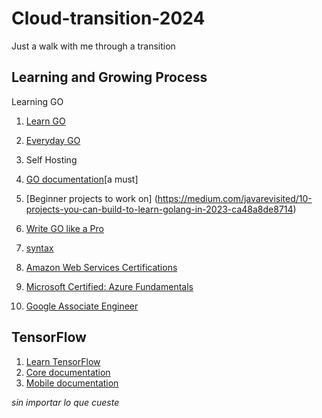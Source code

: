  # Cloud-transition-2024
Just a walk with me through a transition
## Learning and Growing Process

Learning GO
1. [Learn GO](https://go.dev/tour/welcome/1)
2. [Everyday GO](https://openfaas.gumroad.com/l/everyday-golang?layout=profile)
3. Self Hosting
4. [GO documentation](https://go.dev/doc/tutorial/create-module)[a must]
5. [Beginner projects to work on] (https://medium.com/javarevisited/10-projects-you-can-build-to-learn-golang-in-2023-ca48a8de8714)
6. [Write GO like a Pro](https://levelup.gitconnected.com/write-go-like-a-senior-engineer-eee7f03a1883)
7. [syntax](https://www.w3schools.com/go/go_constants.php)

8. [Amazon Web Services Certifications](https://aws.amazon.com/certification/certified-solutions-architect-associate/)
9. [Microsoft Certified: Azure Fundamentals](https://learn.microsoft.com/en-us/credentials/certifications/azure-fundamentals/)
10. [Google Associate Engineer](https://www.udemy.com/course/google-cloud-certification-associate-cloud-engineer/)


## TensorFlow
1. [Learn TensorFlow](https://www.udacity.com/course/intro-to-tensorflow-for-deep-learning--ud187)
2. [Core documentation](https://www.tensorflow.org/learn)
3. [Mobile documentation](https://www.tensorflow.org/lite)

*sin importar lo que cueste*
